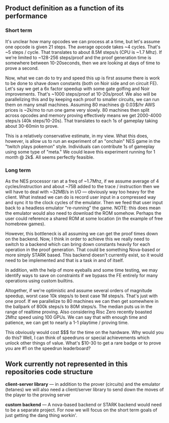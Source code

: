 ## Product definition as a function of its performance

### Short term
It's unclear how many opcodes we can process at a time, but let's assume one opcode is given 21 steps. The average opcode takes ~4 cycles. That's ~5 steps / cycle. That translates to about 8.5M steps/s (CPU is ~1.7 Mhz). If we're limited to ~128-256 steps/proof and the proof generation time is somewhere between 10-20seconds, then we are looking at days of time to prove a second.

Now, what we can do to try and speed this up is first assume there is work to be done to shave down constants (both on Noir side and on circuit FE). Let's say we get a 6x factor speedup with some gate golfing and Noir improvements. That's ~1000 steps/proof at 10-20s/proof. We also will be parallelizing this and by keeping each proof to smaller circuits, we can run them on many small machines. Assuming 80 machines @ 0.03$/hr AWS prices is ~2k/mo to run one game very slowly. 80 machines then split across opcodes and memory proving effectively means we get 2000-4000 steps/s (40k steps/10-20s). That translates to each 1s of gameplay taking about 30-60min to prove. 

This is a relatively conservative estimate, in my view. What this does, however, is allow us to run an experiment of an "onchain" NES game in the "twitch plays pokemon" style. Individuals can contribute 1s of gameplay using some type of "meta." We could leave this experiment running for 1 month @ 2k$. All seems perfectly feasible.

### Long term
As the NES processor ran at a freq of ~1.7Mhz, if we assume average of 4 cycles/instruction and about ~75B added to the trace / instruction then we will have to deal with ~32MB/s in I/O — obviously way too heavy for the client. What instead we can do is record user input in a compressed way and sync it to the clock cycles of the emulator. Then we feed that user input back to a headless emulator "re-running" the game. NOTE: this does mean the emulator would also need to download the ROM somehow. Perhaps the user could reference a shared ROM at some location (in the example of free homebrew games).

However, this bottleneck is all assuming we can get the proof times down on the backend. Now, I think in order to achieve this we really need to switch to a backend which can bring down constants heavily for each operation in the proof generation. That could be something Nova-based or more simply STARK based. This backend doesn't currently exist, so it would need to be implemented and that is a task in and of itself.

In addition, with the help of more eyeballs and some time testing, we may identify ways to save on constraints if we bypass the FE entirely for many operations using custom builtins.

Altogether, if we're optimistic and assume several orders of magnitude speedup, worst case 10k steps/s to best case 1M steps/s. That's just with one proof. If we parallelize to 80 machines we can then get somewhere in the ballpark of 800k steps/s to 80M steps/s. The median puts us in the range of realtime proving. Also considering Risc Zero recently boasted 2Mhz speed using 100 GPUs. We can say that with enough time and patience, we can get to nearly a 1-1 playtime / proving time. 

This obviously would cost $$$ for the time on the hardware. Why would you do this? Well, I can think of speedruns or special achievements which unlock other things of value. What's $10-30 to get a rare badge or to prove you are #1 on the speedrun leaderboard?

## Work currently not represented in this repositories code structure

**client-server library** —  in addition to the prover (circuits) and the emulator (tetanes) we will also need a client/server library to send down the moves of the player to the proving server

**custom backend** — A nova-based backend or STARK backend would need to be a separate project. For now we will focus on the short term goals of just getting the dang thing workin'.



